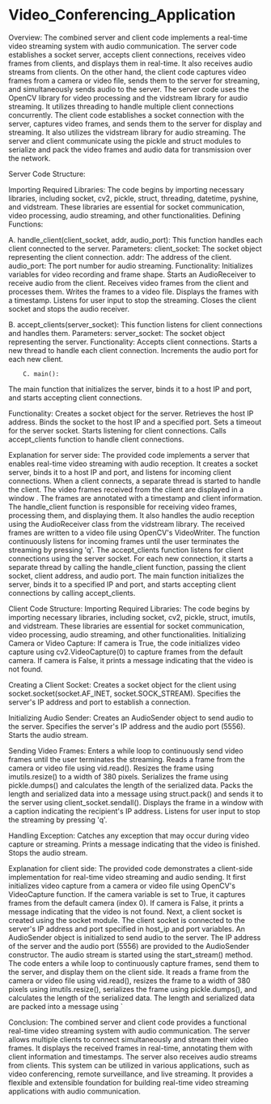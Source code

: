 # Video_Conferencing_Application

Overview:
The combined server and client code implements a real-time video streaming system with audio communication. The server code establishes a socket server, accepts client connections, receives video frames from clients, and displays them in real-time. It also receives audio streams from clients. On the other hand, the client code captures video frames from a camera or video file, sends them to the server for streaming, and simultaneously sends audio to the server.
The server code uses the OpenCV library for video processing and the vidstream library for audio streaming. It utilizes threading to handle multiple client connections concurrently. The client code establishes a socket connection with the server, captures video frames, and sends them to the server for display and streaming. It also utilizes the vidstream library for audio streaming.
The server and client communicate using the pickle and struct modules to serialize and pack the video frames and audio data for transmission over the network.


Server Code Structure:

Importing Required Libraries:
The code begins by importing necessary libraries, including socket, cv2, pickle, struct, threading, datetime, pyshine, and vidstream. These libraries are essential for socket communication, video processing, audio streaming, and other functionalities.
Defining Functions:

A.	handle_client(client_socket, addr, audio_port):
This function handles each client connected to the server.
Parameters:
client_socket: The socket object representing the client connection.
addr: The address of the client.
audio_port: The port number for audio streaming.
Functionality:
Initializes variables for video recording and frame shape. Starts an AudioReceiver to receive audio from the client. Receives video frames from the client and processes them. Writes the frames to a video file. Displays the frames with a timestamp. Listens for user input to stop the streaming. Closes the client socket and stops the audio receiver.

B.	accept_clients(server_socket): 
This function listens for client connections and handles them.
Parameters:
server_socket: The socket object representing the server.
Functionality:
Accepts client connections. Starts a new thread to handle each client connection. Increments the audio port for each new client.

        C. main(): 
The main function that initializes the server, binds it to a host IP and port, and starts accepting client connections.

Functionality:
Creates a socket object for the server. Retrieves the host IP address. Binds the socket to the host IP and a specified port. Sets a timeout for the server socket. Starts listening for client connections. Calls accept_clients function to handle client connections.

Explanation for server side:
The provided code implements a server that enables real-time video streaming with audio reception. It creates a socket server, binds it to a host IP and port, and listens for incoming client connections. When a client connects, a separate thread is started to handle the client. The video frames received from the client are displayed in a window . The frames are annotated with a timestamp and client information.
The handle_client function is responsible for receiving video frames, processing them, and displaying them. It also handles the audio reception using the AudioReceiver class from the vidstream library. The received frames are written to a video file using OpenCV's VideoWriter. The function continuously listens for incoming frames until the user terminates the streaming by pressing 'q'.
The accept_clients function listens for client connections using the server socket. For each new connection, it starts a separate thread by calling the handle_client function, passing the client socket, client address, and audio port.
The main function initializes the server, binds it to a specified IP and port, and starts accepting client connections by calling accept_clients.


Client Code Structure:
Importing Required Libraries:
The code begins by importing necessary libraries, including socket, cv2, pickle, struct, imutils, and vidstream. These libraries are essential for socket communication, video processing, audio streaming, and other functionalities.
Initializing Camera or Video Capture:
If camera is True, the code initializes video capture using cv2.VideoCapture(0) to capture frames from the default camera. If camera is False, it prints a message indicating that the video is not found.

Creating a Client Socket:
Creates a socket object for the client using socket.socket(socket.AF_INET, socket.SOCK_STREAM). Specifies the server's IP address and port to establish a connection.

Initializing Audio Sender:
Creates an AudioSender object to send audio to the server. Specifies the server's IP address and the audio port (5556). Starts the audio stream.

Sending Video Frames:
Enters a while loop to continuously send video frames until the user terminates the streaming. Reads a frame from the camera or video file using vid.read(). Resizes the frame using imutils.resize() to a width of 380 pixels. Serializes the frame using pickle.dumps() and calculates the length of the serialized data. Packs the length and serialized data into a message using struct.pack() and sends it to the server using client_socket.sendall(). Displays the frame in a window with a caption indicating the recipient's IP address. Listens for user input to stop the streaming by pressing 'q'.

Handling Exception:
Catches any exception that may occur during video capture or streaming. Prints a message indicating that the video is finished.
Stops the audio stream.

Explanation for client side:
The provided code demonstrates a client-side implementation for real-time video streaming and audio sending. It first initializes video capture from a camera or video file using OpenCV's VideoCapture function. If the camera variable is set to True, it captures frames from the default camera (index 0). If camera is False, it prints a message indicating that the video is not found.
Next, a client socket is created using the socket module. The client socket is connected to the server's IP address and port specified in host_ip and port variables.
An AudioSender object is initialized to send audio to the server. The IP address of the server and the audio port (5556) are provided to the AudioSender constructor. The audio stream is started using the start_stream() method.
The code enters a while loop to continuously capture frames, send them to the server, and display them on the client side. It reads a frame from the camera or video file using vid.read(), resizes the frame to a width of 380 pixels using imutils.resize(), serializes the frame using pickle.dumps(), and calculates the length of the serialized data. The length and serialized data are packed into a message using `

Conclusion:
The combined server and client code provides a functional real-time video streaming system with audio communication. The server allows multiple clients to connect simultaneously and stream their video frames. It displays the received frames in real-time, annotating them with client information and timestamps. The server also receives audio streams from clients.
This system can be utilized in various applications, such as video conferencing, remote surveillance, and live streaming. It provides a flexible and extensible foundation for building real-time video streaming applications with audio communication.
